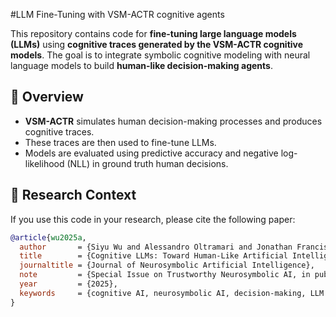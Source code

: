 #LLM Fine-Tuning with VSM-ACTR cognitive agents

This repository contains code for **fine-tuning large language models (LLMs)** using **cognitive traces generated by the VSM-ACTR cognitive models**. The goal is to integrate symbolic cognitive modeling with neural language models to build **human-like decision-making agents**.

## 📘 Overview

- **VSM-ACTR** simulates human decision-making processes and produces cognitive traces.  
- These traces are then used to fine-tune LLMs.
- Models are evaluated using predictive accuracy and negative log-likelihood (NLL) in ground truth human decisions.

## 🧠 Research Context

If you use this code in your research, please cite the following paper:

```bibtex
@article{wu2025a,
  author       = {Siyu Wu and Alessandro Oltramari and Jonathan Francis and C. Lee Giles and Frank E. Ritter},
  title        = {Cognitive LLMs: Toward Human-Like Artificial Intelligence by Integrating Cognitive Architectures and Large Language Models for Manufacturing Decision-Making},
  journaltitle = {Journal of Neurosymbolic Artificial Intelligence},
  note         = {Special Issue on Trustworthy Neurosymbolic AI, in publication},
  year         = {2025},
  keywords     = {cognitive AI, neurosymbolic AI, decision-making, LLM fine-tuning}
}
